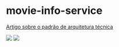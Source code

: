 # movie-info-service

[Artigo sobre o padrão de arquitetura técnica](http://coinova.claro.com.br/arqtec/poc/)

![](https://drive.google.com/file/d/1aMjaEaPS-vg1lA3WG9GNDDTxTMJtuAtC/view?usp=sharing "")
![](http://coinova.claro.com.br/wp-content/uploads/2019/05/POC-movie-catalog-service-k8s.png "")